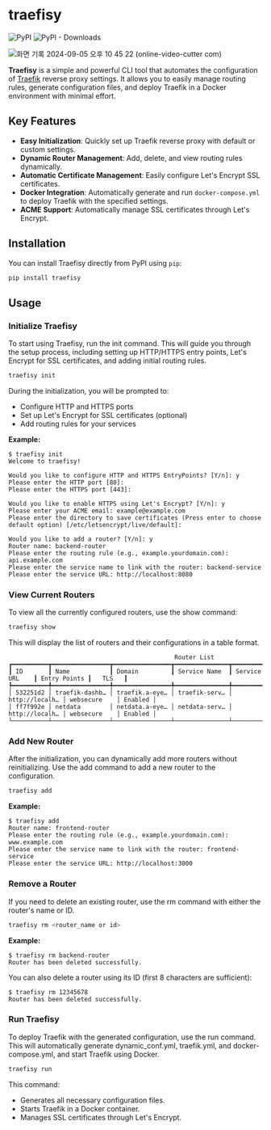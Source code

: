 # traefisy
![PyPI](https://img.shields.io/pypi/v/traefisy?label=pypi%20traefisy)
![PyPI - Downloads](https://img.shields.io/pypi/dm/traefisy)

![화면 기록 2024-09-05 오후 10 45 22 (online-video-cutter com)](https://github.com/user-attachments/assets/bd9eaf16-0b0c-4212-8759-6dc4e8b278a0)

**Traefisy** is a simple and powerful CLI tool that automates the configuration of [Traefik](https://doc.traefik.io/traefik/) reverse proxy settings. It allows you to easily manage routing rules, generate configuration files, and deploy Traefik in a Docker environment with minimal effort.

## Key Features

- **Easy Initialization**: Quickly set up Traefik reverse proxy with default or custom settings.
- **Dynamic Router Management**: Add, delete, and view routing rules dynamically.
- **Automatic Certificate Management**: Easily configure Let's Encrypt SSL certificates.
- **Docker Integration**: Automatically generate and run `docker-compose.yml` to deploy Traefik with the specified settings.
- **ACME Support**: Automatically manage SSL certificates through Let's Encrypt.

## Installation

You can install Traefisy directly from PyPI using `pip`:

```bash
pip install traefisy
```

## Usage
### Initialize Traefisy
To start using Traefisy, run the init command. This will guide you through the setup process, including setting up HTTP/HTTPS entry points, Let's Encrypt for SSL certificates, and adding initial routing rules.

```bash
traefisy init
```
During the initialization, you will be prompted to:
- Configure HTTP and HTTPS ports
- Set up Let's Encrypt for SSL certificates (optional)
- Add routing rules for your services

**Example:**
```
$ traefisy init
Welcome to traefisy!

Would you like to configure HTTP and HTTPS EntryPoints? [Y/n]: y
Please enter the HTTP port [80]: 
Please enter the HTTPS port [443]: 

Would you like to enable HTTPS using Let's Encrypt? [Y/n]: y
Please enter your ACME email: example@example.com
Please enter the directory to save certificates (Press enter to choose default option) [/etc/letsencrypt/live/default]: 

Would you like to add a router? [Y/n]: y
Router name: backend-router
Please enter the routing rule (e.g., example.yourdomain.com): api.example.com
Please enter the service name to link with the router: backend-service
Please enter the service URL: http://localhost:8080
```

### View Current Routers
To view all the currently configured routers, use the show command:

```bash
traefisy show
```
This will display the list of routers and their configurations in a table format.

```
                                              Router List
┏━━━━━━━━━━┳━━━━━━━━━━━━━━━━┳━━━━━━━━━━━━━━━━┳━━━━━━━━━━━━━━━┳━━━━━━━━━━━━━━━━┳━━━━━━━━━━━━━━┳━━━━━━━━━┓
┃ ID       ┃ Name           ┃ Domain         ┃ Service Name  ┃ Service URL    ┃ Entry Points ┃   TLS   ┃
┡━━━━━━━━━━╇━━━━━━━━━━━━━━━━╇━━━━━━━━━━━━━━━━╇━━━━━━━━━━━━━━━╇━━━━━━━━━━━━━━━━╇━━━━━━━━━━━━━━╇━━━━━━━━━┩
│ 532251d2 │ traefik-dashb… │ traefik.a-eye… │ traefik-serv… │ http://localh… │ websecure    │ Enabled │
│ ff7f992e │ netdata        │ netdata.a-eye… │ netdata-serv… │ http://localh… │ websecure    │ Enabled │
└──────────┴────────────────┴────────────────┴───────────────┴────────────────┴──────────────┴─────────┘
```

### Add New Router
After the initialization, you can dynamically add more routers without reinitializing. Use the add command to add a new router to the configuration.
```bash
traefisy add
```

**Example:**
```
$ traefisy add
Router name: frontend-router
Please enter the routing rule (e.g., example.yourdomain.com): www.example.com
Please enter the service name to link with the router: frontend-service
Please enter the service URL: http://localhost:3000
```

### Remove a Router
If you need to delete an existing router, use the rm command with either the router's name or ID.
```bash
traefisy rm <router_name or id>
```

**Example:**
```
$ traefisy rm backend-router
Router has been deleted successfully.
```
You can also delete a router using its ID (first 8 characters are sufficient):
```
$ traefisy rm 12345678
Router has been deleted successfully.
```



### Run Traefisy
To deploy Traefik with the generated configuration, use the run command. This will automatically generate dynamic_conf.yml, traefik.yml, and docker-compose.yml, and start Traefik using Docker.
```bash
traefisy run
```
This command:
- Generates all necessary configuration files.
- Starts Traefik in a Docker container.
- Manages SSL certificates through Let's Encrypt.
